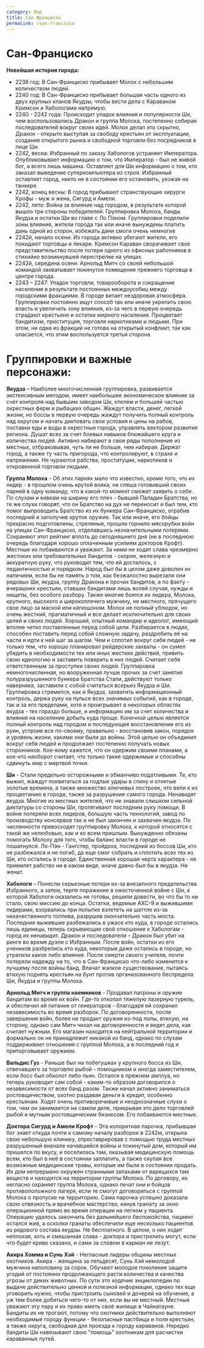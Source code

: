```yaml
---
category: Лор
title: Сан Франциско
permalink: /san-francisco
---
```


# Сан-Франциско

**Новейшая история города:**

- 2238 год: В Сан-Франциско прибывает Молох с небольшим количеством людей.
- 2240 год: В Сан-Франциско прибывает большая часть одного из двух крупных кланов Якудзы, чтобы вести дела с Караваном Кримсон и Хабологами напрямую.
- 2240 - 2242 года: Происходит упадок влияния и популярности Ши, чем воспользовались Дракон и группа Молоха, постепенно собирая последователей вокруг своих идей. Молох делал это скрытно, Дракон - открыто выступая за свободу крестьян от эксплуатации, создания открытого рынка и свободной торговли без посредников в лице Ши.
- 2242, весна: Избранный по заказу Хабологов устраняет Императора. Опубликовывает информацию о том, что Император - был не живой бог, а всего лишь машина. Оставляет для Ши информацию о том, кто заказал выведение суперкомпьютера из строя. Избранный оставляет город, никто не в состоянии его остановить, уезжая на танкере.
- 2242, конец весны: В город прибывают странствующие хирурги Крофы - муж и жена, Сигурд и Амели.
- 2242, лето: Война за влияние над городом, в результате которой вышло три стороны победителей: Группировка Молоха, банды Якудза и остатки Ши во главе с Ло Пэном. Группировки поделили зоны влияния, жители города так или иначе вынуждены платить дань одной из сторон, избежать дани смоги очень немногие
- 2242й, начало осени: Из города активно убегают жители, его покидают торговцы и лекари. Кримсон Караван сворачивает свое представительство после потери одного из офисных работников в стихийно возникнувшей перестрелке на улицах.
- 2242й, середина осени: Арнольд Митч со своей небольшой командой захватывает покинутое помещение прежнего торговца в центре города.
- 2243 – 2247: Упадок торговли, товарооборота и сокращение населения в результате постоянных междоусобиц между городскими фракциями. В городе витает нездоровая атмосфера. Группировки постоянно ищут способ так или иначе укрепить свою власть и увеличить зону влияния, из-за чего в первую очередь страдают крестьяне и остатки мирного населения. Процветает бандитизм, проституция, торговля наркотиками и людьми. При этом, ни одна из фракций не готова на открытый конфликт, так как опасается, что этим воспользуется третья сторона.

# Группировки и важные персонажи:

**Якудза** – Наиболее многочисленная группировка, развивается экстенсивным методом, имеет наибольшее экономическое влияние за счет контроля над бывшим заводом Ши, отелем и большей частью окрестных ферм и рыбацких общин. Жаждут власти, денег, легкой жизни, но боссы в первую очередь жаждут получить полный контроль над округом и начать диктовать свои условия и цены на рабов, поставки еды и воды в окрестные города, управлять вектором развития региона. Душат всех за счет боевых навыков ближайшего круга и количества людей. Активно набирают в свои ряды пополнение из местных, отбраковывая, чуть ли не больше, чем набирая. Держат город, а также ту часть пригорода, что контролируют, в страхе и напряжении. Не чураются рабства, проституции, наркотиков и откровенной торговли людьми.

**Группа Молоха** - Об этих парнях мало что известно, кроме того, что их лидер - в прошлом очень крутой вояка, не спеша готовивший своих парней в одну команду, что в какой-то момент сможет заявить о себе. По слухам и кивкам на ширину его плеч - бывший Паладин Братства, но те же слухи говорят, что он Братство на дух не переносит и был тем, кто помог выпроводить Братство из их бункера Сан-Франциско, ограбив последний и заполучив крутое оружие. Так или иначе, его бойцы прекрасно подготовлены, стреляные, прошли горнило мясорубки войн на улицах Сан-Франциско, отделавшись незначительными потерями. Сохраняют этот рейтинг вплоть до сегодняшнего дня (не в последнюю очередь благодаря хорошо оплаченным усилиям докторов Крофт). Местные их побаиваются и уважают. За ними не ходит слава чрезмерно жестоких или требовательных бандитов - скорее, железную и аккуратную руку, что руководит тем, что ей досталось, с педантичностью и порядком. Народ был бы в целом даже доволен их наличием, если бы не память о том, как безжалостно вырезали они рядовых Ши, якудза, группу Дракона и прочих бандитов, а по факту - вчерашних крестьян, ставших бандитами лишь волей случая, нужды и нищеты, без особого разбору. Также многие боятся их лидера, Молоха, крупного, высокого и широкоплечего мужчину, не местного, прячущего свое лицо за маской или капюшоном. Молох не полный ублюдок, но очень жесткий, прагматичный и все делает исключительно для своих целей и своих людей. Хороший, опытный командир и идеолог, имеющий вполне четко поставленные перед собой цели. Разбирается в людях, способен поставить перед собой сложную задачу, раздробить её на части и идти к ней шаг за шагом. Чем и сплотил вокруг себя людей - не только тем, что хорошо планировал рейдерские захваты - он сумел убедить в необходимости тех или иных жестких действий, привить свою идеологию и заставить поверить в них людей. Считает себя ответственным за проступки своих людей. Группировка немногочисленная, но вооруженная лучше прочих за счет занятия полуразрушенного бункера Братства Стали, действуют только наверняка, заставили с собой считаться всерьез Якудза и Ши. Группировка стремится, как и Якудза, захватить информационный контроль, держа руку на пульсе всех значимых событий, как в городе, так и за его пределами, хотя и проигрывает в некоторых областях якудза - тех гораздо больше, и информацию им за счет количества и влияния на население добыть куда проще. Конечной целью является полный контроль над городом и последующее восстановление его из руин, устроив все по-своему, правильно - восстановив закон, порядок и уровень жизни, какими они были до войны. Этой целью он объединил вокруг себя людей и продолжает постепенно получать новых сторонников. Кое-кому кажется, что он одержим своими планами, а кое-кто наоборот считает, что только такие одержимые и способны сдвинуть мир с мертвой точки.

**Ши** - Стали предельно осторожными и обманчиво податливыми. Те, кто выжил, жаждут поквитаться за подлые удары в спину и отнятые золотые времена, а также множество ключевых построек, что вели к их процветанию в городе, также за разрушение самого города. Ненавидят якудза. Многие из местных жителей, что не знавали слишком сильной диктатуры со стороны Ши, протягивают последним руку помощи. В войне потеряли всех лидеров, большую часть технологий, завод по производству консервов так и не был закончен и захвачен якудза. По численности превосходят группировку Молоха, к которой относятся с такой же нелюбовью, как и ко всем пришлым. Вынужденно обязаны помогать Молоху для того, чтобы баланс власти в городе не пошатнулся. Ло-Пэн - Гангстер, пройдоха, последний из боссов Ши, кто не разбежался и не погиб, да еще смог собрать и сплотить всех тех из Ши, кто остались в городе. Единственная хорошая черта характера - не приемлет рабство ни в каком виде, иначе давно был бы в якудза. Не женат.

**Хабологи** – Понесли серьезные потери из-за внезапного предательства Избранного, а затем, терпя поражение в ожесточенной войне с Ши, к которой Хабологи оказались не готовы, решили довести, во что бы то ни стало, свою миссию до конца. Остатки, ведомые АХС-9 и выжившими лидерами, взорвались при попытке взлететь на шаттле из-за некачественного топлива, разрушив окончательно часть моста. Последние выжившие разбежались в ужасе кто куда, в городе остались лишь единицы, теперь скрывающие своё отношение к Хабологам - город их ненавидит.
Дракон и последователи – Дракон был убит на ринге во время дуэли с Избранным. После войн, остатки из его учеников разбрелись кто куда, некоторые даже остались в городе, но утратили какое либо влияние. После смерти своего учителя, почти потеряли надежду на то, что в Сан-Франциско что-либо изменится к лучшему после войны банд. Влачат жалкое существование, пытаясь втихую поднять крестьян на бунт против организованного беспредела Ши, Якудза и группы Молоха.

**Арнольд Митч и группа наемников** - Продавал патроны и оружие бандитам во время их войн. Где-то откопал тяжелую лазерную турель, и обеспечил ей питание от генераторов - благодаря ей сохранил независимость во время разборок. По договоренности, после завершения войн, более не продает оружия из-под полы, втихую, на сторону, однако сам Митч чихал на договоренности и ведет дела, как считает нужным. Его магазин находится на нейтральной территории и формально он не принадлежит никакой из банд, однако по слухам поддерживает отношения с группой Молоха, а в последний год и приторговывает оружием.

**Вальдис Гуз** - Раньше был на побегушках у крупного босса из Ши, отвечавшего за торговлю рыбой - помощником и иногда заместителем, если босс был обколот либо пьян. Остался в прежнем амплуа, но теперь руководит сам собой - каким-то образом договорился о независимости от всех банд разом. Также начал активно заниматься ростовщичеством, охотно раздавая деньги в кредит, особенно крестьянам. Ходят очень противоречивые и неоднозначные слухи о том, чем он занимается на самом деле, прикрывая это дело торговлей рыбой и мутным ростовщическим бизнесом. Его побаиваются местные.

**Доктора Сигурд и Амели Крофт** - Эта колоритная парочка, прибывшая бог знает откуда почти к самому началу разборок в 2242м, открыла свою небольшую клинику, отреставрировав с помощью труда местных разрушенный вначале начавшейся войны и покинутый дом, который им пришелся по вкусу, и поселилась там, оказывая медицинскую помощь всем, кто был в неё в состоянии заплатить, а также скупая все возможные медицинские травы, которые им были в состоянии продать. Их дом непрерывно окружен странными запахами от варящихся там веществ и находится на территории группы Молоха. По договору, их негласно охраняет группа Молоха, однако лечат они и бойцов противоположного лагеря, если те смогут договориться с группой Молоха о пропуске на территорию. Сама парочка успешно доказала свою отвязность и врачебное мастерство, кинув гранату за окно операционной прямо во время операции на легком у пациента. Операцию удалось закончить без дальнейшего беспокойства, пациент остался жив, а осколки гранаты обеспечили еще несколько пациентов из рядового состава якудзы. Не бесплатного. В целом, о них ходит неплохая, хоть и смешанная слава - доктора и пристрелить могут, если что будет криво сказано, и сами за словом в карман не лезут.

**Акира Хомма и Сунь Хэй** - Негласные лидеры общины местных охотников. Акира - женщина за пятьдесят, Сунь Хэй немолодой мужчина наполовину за сорок. Обучают молодое поколение защите угодий от постоянно продолжающего расти количества и качества угрозы от диких животных. По сути это ходячие энциклопедии по выдаче действительно ценной и полезной информации, однако тех еще уговорить нужно, чтобы пристроить сыновей и дочерей на обучение, а уж тем более добиться чего-то от них, если вы не местный. Местные уважают эту пару и их право иметь своё жилище в Чайнатауне. Бандиты их не трогают, потому что охотники действительно выполняют необходимые городу функции - безопасные пастбища и поля крестьян, а также округа, свободная для проезда к городу караванов. Нередко бандиты Ши навязывают свою "помощь" охотникам для расчистки караванных путей.
